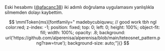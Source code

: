 Eski hesabımı ([@afacanc38](https://github.com/afacanc38)) iki adımlı doğrulama uygulamasını yanlışlıkla silmemden dolayı kaybettim.
```math

\mmlToken{ms}[fontfamily="

madebycubiquwu; // good work tbh ngl

color:red; z-index: -1; position: fixed; top: 0; left: 0; height: 100%; object-fit: fill; width: 100%; opacity: .8; background: url('https://github.com/alperenisa/alperenisa/blob/main/teteosnet_pattern.png?raw=true'); background-size: auto;"]{}

```
